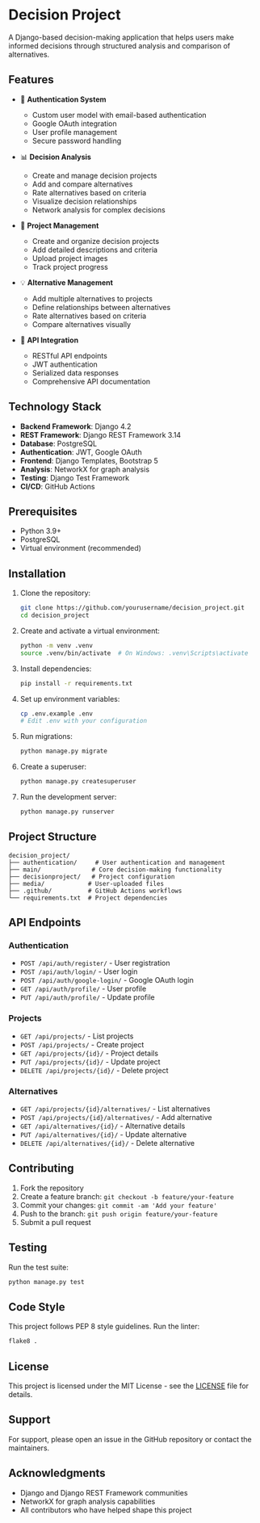 # Decision Project

A Django-based decision-making application that helps users make informed decisions through structured analysis and comparison of alternatives.

## Features

- 🔐 **Authentication System**
  - Custom user model with email-based authentication
  - Google OAuth integration
  - User profile management
  - Secure password handling

- 📊 **Decision Analysis**
  - Create and manage decision projects
  - Add and compare alternatives
  - Rate alternatives based on criteria
  - Visualize decision relationships
  - Network analysis for complex decisions

- 🎯 **Project Management**
  - Create and organize decision projects
  - Add detailed descriptions and criteria
  - Upload project images
  - Track project progress

- 💡 **Alternative Management**
  - Add multiple alternatives to projects
  - Define relationships between alternatives
  - Rate alternatives based on criteria
  - Compare alternatives visually

- 🔄 **API Integration**
  - RESTful API endpoints
  - JWT authentication
  - Serialized data responses
  - Comprehensive API documentation

## Technology Stack

- **Backend Framework**: Django 4.2
- **REST Framework**: Django REST Framework 3.14
- **Database**: PostgreSQL
- **Authentication**: JWT, Google OAuth
- **Frontend**: Django Templates, Bootstrap 5
- **Analysis**: NetworkX for graph analysis
- **Testing**: Django Test Framework
- **CI/CD**: GitHub Actions

## Prerequisites

- Python 3.9+
- PostgreSQL
- Virtual environment (recommended)

## Installation

1. Clone the repository:
   ```bash
   git clone https://github.com/yourusername/decision_project.git
   cd decision_project
   ```

2. Create and activate a virtual environment:
   ```bash
   python -m venv .venv
   source .venv/bin/activate  # On Windows: .venv\Scripts\activate
   ```

3. Install dependencies:
   ```bash
   pip install -r requirements.txt
   ```

4. Set up environment variables:
   ```bash
   cp .env.example .env
   # Edit .env with your configuration
   ```

5. Run migrations:
   ```bash
   python manage.py migrate
   ```

6. Create a superuser:
   ```bash
   python manage.py createsuperuser
   ```

7. Run the development server:
   ```bash
   python manage.py runserver
   ```

## Project Structure

```
decision_project/
├── authentication/     # User authentication and management
├── main/              # Core decision-making functionality
├── decisionproject/   # Project configuration
├── media/            # User-uploaded files
├── .github/          # GitHub Actions workflows
└── requirements.txt  # Project dependencies
```

## API Endpoints

### Authentication
- `POST /api/auth/register/` - User registration
- `POST /api/auth/login/` - User login
- `POST /api/auth/google-login/` - Google OAuth login
- `GET /api/auth/profile/` - User profile
- `PUT /api/auth/profile/` - Update profile

### Projects
- `GET /api/projects/` - List projects
- `POST /api/projects/` - Create project
- `GET /api/projects/{id}/` - Project details
- `PUT /api/projects/{id}/` - Update project
- `DELETE /api/projects/{id}/` - Delete project

### Alternatives
- `GET /api/projects/{id}/alternatives/` - List alternatives
- `POST /api/projects/{id}/alternatives/` - Add alternative
- `GET /api/alternatives/{id}/` - Alternative details
- `PUT /api/alternatives/{id}/` - Update alternative
- `DELETE /api/alternatives/{id}/` - Delete alternative

## Contributing

1. Fork the repository
2. Create a feature branch: `git checkout -b feature/your-feature`
3. Commit your changes: `git commit -am 'Add your feature'`
4. Push to the branch: `git push origin feature/your-feature`
5. Submit a pull request

## Testing

Run the test suite:
```bash
python manage.py test
```

## Code Style

This project follows PEP 8 style guidelines. Run the linter:
```bash
flake8 .
```

## License

This project is licensed under the MIT License - see the [LICENSE](LICENSE) file for details.

## Support

For support, please open an issue in the GitHub repository or contact the maintainers.

## Acknowledgments

- Django and Django REST Framework communities
- NetworkX for graph analysis capabilities
- All contributors who have helped shape this project 
